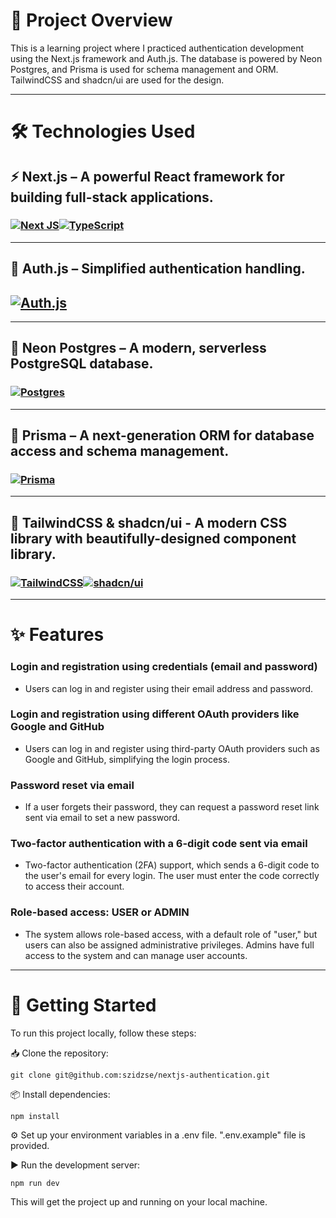 # 🚀 Project Overview

This is a learning project where I practiced authentication development using the Next.js framework and Auth.js. The database is powered by Neon Postgres, and Prisma is used for schema management and ORM. TailwindCSS and shadcn/ui are used for the design.

- - - 

# 🛠️ Technologies Used

## ⚡ Next.js – A powerful React framework for building full-stack applications.
### [![Next JS](https://img.shields.io/badge/Next-black?style=for-the-badge&logo=next.js&logoColor=white)](https://nextjs.org/)[![TypeScript](https://img.shields.io/badge/typescript-%23007ACC.svg?style=for-the-badge&logo=typescript&logoColor=white)](https://www.typescriptlang.org/)
- - -
## 🔑 Auth.js – Simplified authentication handling.
## [![Auth.js](https://img.shields.io/badge/🔑Auth.js-purple?style=for-the-badge)](https://authjs.dev/)
- - -
## 💾 Neon Postgres – A modern, serverless PostgreSQL database.
### [![Postgres](https://img.shields.io/badge/postgres-%23316192.svg?style=for-the-badge&logo=postgresql&logoColor=white)](https://www.postgresql.org/)
- - -
## 🔄 Prisma – A next-generation ORM for database access and schema management.
### [![Prisma](https://img.shields.io/badge/Prisma-3982CE?style=for-the-badge&logo=Prisma&logoColor=white)](https://www.prisma.io/)
- - -
## 🎨 TailwindCSS & shadcn/ui - A modern CSS library with beautifully-designed component library.
### [![TailwindCSS](https://img.shields.io/badge/tailwindcss-%2338B2AC.svg?style=for-the-badge&logo=tailwind-css&logoColor=white)](https://tailwindcss.com/)[![shadcn/ui](https://img.shields.io/badge/shadcn/ui-black?style=for-the-badge)](https://ui.shadcn.com/)
- - -

# ✨ Features

### Login and registration using credentials (email and password)
- Users can log in and register using their email address and password.

### Login and registration using different OAuth providers like Google and GitHub
- Users can log in and register using third-party OAuth providers such as Google and GitHub, simplifying the login process.

### Password reset via email
- If a user forgets their password, they can request a password reset link sent via email to set a new password.

### Two-factor authentication with a 6-digit code sent via email
- Two-factor authentication (2FA) support, which sends a 6-digit code to the user's email for every login. The user must enter the code correctly to access their account.

### Role-based access: USER or ADMIN
- The system allows role-based access, with a default role of "user," but users can also be assigned administrative privileges. Admins have full access to the system and can manage user accounts.

- - -

# 🚀 Getting Started

To run this project locally, follow these steps:

📥 Clone the repository:

```git clone git@github.com:szidzse/nextjs-authentication.git```

📦 Install dependencies:

```npm install```

⚙️ Set up your environment variables in a .env file. ".env.example" file is provided.

▶️ Run the development server:

```npm run dev```

This will get the project up and running on your local machine.